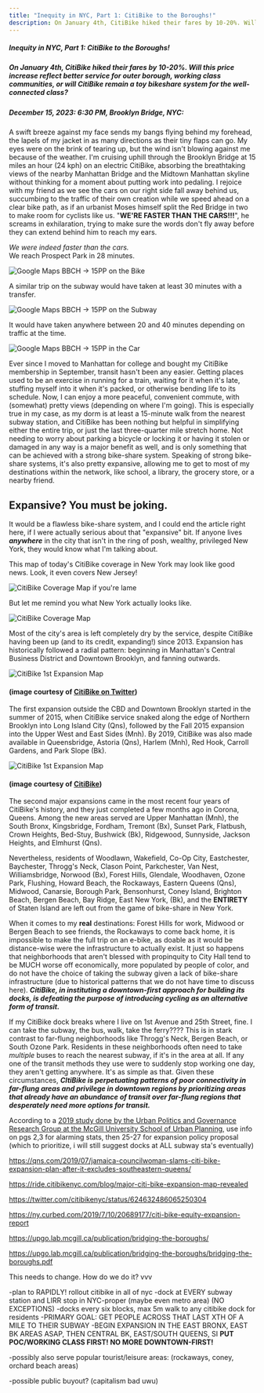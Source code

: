 ```yaml
---
title: "Inequity in NYC, Part 1: CitiBike to the Boroughs!"
description: On January 4th, CitiBike hiked their fares by 10-20%. Will this price increase reflect better service for outer borough, working class communities, or will CitiBike remain a toy bikeshare system for the well-connected class?
---
```

##### Inequity in NYC, Part 1: CitiBike to the Boroughs!
##### On January 4th, CitiBike hiked their fares by 10-20%. Will this price increase reflect better service for outer borough, working class communities, or will CitiBike remain a toy bikeshare system for the well-connected class?

##### December 15, 2023: 6:30 PM, Brooklyn Bridge, NYC:

A swift breeze against my face sends my bangs flying behind my forehead, the lapels of my jacket in as many directions as their tiny flaps can go. My eyes were on the brink of tearing up, but the wind isn't blowing against me because of the weather. I'm cruising uphill through the Brooklyn Bridge at 15 miles an hour (24 kph) on an electric CitiBike, absorbing the breathtaking views of the nearby Manhattan Bridge and the Midtown Manhattan skyline without thinking for a moment about putting work into pedaling. I rejoice with my friend as we see the cars on our right side fall away behind us, succumbing to the traffic of their own creation while we speed ahead on a clear bike path, as if an urbanist Moses himself split the Red Bridge in two to make room for cyclists like us. "**WE'RE FASTER THAN THE CARS!!!**", he screams in exhilaration, trying to make sure the words don't fly away before they can extend behind him to reach my ears.

*We were indeed faster than the cars.*<br>
We reach Prospect Park in 28 minutes.

![Google Maps BBCH -> 15PP on the Bike](/assets/images/5_bbchbike.png)

A similar trip on the subway would have taken at least 30 minutes with a transfer. 

![Google Maps BBCH -> 15PP on the Subway](/assets/images/5_bbchsubway.png)


It would have taken anywhere between 20 and 40 minutes depending on traffic at the time.

![Google Maps BBCH -> 15PP in the Car](/assets/images/5_bbchcar.png)

Ever since I moved to Manhattan for college and bought my CitiBike membership in September, transit hasn't been any easier. Getting places used to be an exercise in running for a train, waiting for it when it's late, stuffing myself into it when it's packed, or otherwise bending life to its schedule. Now, I can enjoy a more peaceful, convenient commute, with (somewhat) pretty views (depending on where I'm going). This is especially true in my case, as my dorm is at least a 15-minute walk from the nearest subway station, and CitiBike has been nothing but helpful in simplifying either the entire trip, or just the last three-quarter mile stretch home. Not needing to worry about parking a bicycle or locking it or having it stolen or damaged in any way is a major benefit as well, and is only something that can be achieved with a strong bike-share system. Speaking of strong bike-share systems, it's also pretty expansive, allowing me to get to most of my destinations within the network, like school, a library, the grocery store, or a nearby friend. 

Expansive? You must be joking.
---------

It would be a flawless bike-share system, and I could end the article right here, if I were actually serious about that "expansive" bit. If anyone lives ***anywhere*** in the city that isn't in the ring of posh, wealthy, privileged New York, they would know what I'm talking about.

This map of today's CitiBike coverage in New York may look like good news. Look, it even covers New Jersey! 

![CitiBike Coverage Map if you're lame](/assets/images/5_citifakecoverage.jpg)

But let me remind you what New York actually looks like.

![CitiBike Coverage Map](/assets/images/5_citicoverage.jpg)

Most of the city's area is left completely dry by the service, despite CitiBike having been up (and to its credit, expanding!) since 2013. Expansion has historically followed a radial pattern: beginning in Manhattan's Central Business District and Downtown Brooklyn, and fanning outwards. 

![CitiBike 1st Expansion Map](/assets/images/5_exp1.jpg)
#### (image courtesy of [CitiBike on Twitter](https://twitter.com/citibikenyc/status/624632486065250304))

The first expansion outside the CBD and Downtown Brooklyn started in the summer of 2015, when CitiBike service snaked along the edge of Northern Brooklyn into Long Island City (Qns), followed by the Fall 2015 expansion into the Upper West and East Sides (Mnh). By 2019, CitiBike was also made available in Queensbridge, Astoria (Qns), Harlem (Mnh), Red Hook, Carroll Gardens, and Park Slope (Bk).

![CitiBike 1st Expansion Map](/assets/images/5_exp2.jpg)
#### (image courtesy of [CitiBike](https://ride.citibikenyc.com/blog/major-citi-bike-expansion-map-revealed))

The second major expansions came in the most recent four years of CitiBike's history, and they just completed a few months ago in Corona, Queens. Among the new areas served are Upper Manhattan (Mnh), the South Bronx, Kingsbridge, Fordham, Tremont (Bx), Sunset Park, Flatbush, Crown Heights, Bed-Stuy, Bushwick (Bk), Ridgewood, Sunnyside, Jackson Heights, and Elmhurst (Qns). 

Nevertheless, residents of Woodlawn, Wakefield, Co-Op City, Eastchester, Baychester, Throgg's Neck, Clason Point, Parkchester, Van Nest, Williamsbridge, Norwood (Bx), Forest Hills, Glendale, Woodhaven, Ozone Park, Flushing, Howard Beach, the Rockaways, Eastern Queens (Qns), Midwood, Canarsie, Borough Park, Bensonhurst, Coney Island, Brighton Beach, Bergen Beach, Bay Ridge, East New York, (Bk), and the **ENTIRETY** of Staten Island are left out from the game of bike-share in New York.

When it comes to my **real** destinations: Forest Hills for work, Midwood or Bergen Beach to see friends, the Rockaways to come back home, it is impossible to make the full trip on an e-bike, as doable as it would be distance-wise were the infrastructure to actually exist. It just so happens that neighborhoods that aren't blessed with propinquity to City Hall tend to be MUCH worse off economically, more populated by people of color, and do not have the choice of taking the subway given a lack of bike-share infrastructure (due to historical patterns that we do not have time to discuss here). ***CitiBike, in instituting a downtown-first approach for building its docks, is defeating the purpose of introducing cycling as an alternative form of transit.***

If my CitiBike dock breaks where I live on 1st Avenue and 25th Street, fine. I can take the subway, the bus, walk, take the ferry???? This is in stark contrast to far-flung neighborhoods like Throgg's Neck, Bergen Beach, or South Ozone Park. Residents in these neighborhoods often need to take *multiple* buses to reach the nearest subway, if it's in the area at all. If any one of the transit methods they use were to suddenly stop working one day, they aren't getting anywhere. It's as simple as that. Given these circumstances, ***CItiBike is perpetuating patterns of poor connectivity in far-flung areas and privilege in downtown regions by prioritizing areas that already have an abundance of transit over far-flung regions that desperately need more options for transit.*** 

According to a [2019 study done by the Urban Politics and Governance Research Group at the McGill University School of Urban Planning](https://upgo.lab.mcgill.ca/publication/bridging-the-boroughs/bridging-the-boroughs.pdf), use info on pgs 2,3 for alarming stats,
then 25-27 for expansion policy proposal (which to prioritize, i will still suggest docks at ALL subway sta's eventually)



https://qns.com/2019/07/jamaica-councilwoman-slams-citi-bike-expansion-plan-after-it-excludes-southeastern-queens/

https://ride.citibikenyc.com/blog/major-citi-bike-expansion-map-revealed

https://twitter.com/citibikenyc/status/624632486065250304

https://ny.curbed.com/2019/7/10/20689177/citi-bike-equity-expansion-report

https://upgo.lab.mcgill.ca/publication/bridging-the-boroughs/

https://upgo.lab.mcgill.ca/publication/bridging-the-boroughs/bridging-the-boroughs.pdf

This needs to change. How do we do it?
vvv

-plan to RAPIDLY! rollout citibike in all of nyc
	-dock at EVERY subway station and LIRR stop in NYC-proper (maybe even metro area) (NO EXCEPTIONS)
	-docks every six blocks, max 5m walk to any citibike dock for residents
	-PRIMARY GOAL: GET PEOPLE ACROSS THAT LAST XTH OF A MILE TO THEIR SUBWAY
	-BEGIN EXPANSION IN THE EAST BRONX, EAST BK AREAS ASAP, THEN CENTRAL BK, EAST/SOUTH QUEENS, SI **PUT POC/WORKING CLASS FIRST! NO MORE DOWNTOWN-FIRST!** 

-possibly also serve popular tourist/leisure areas: (rockaways, coney, orchard beach areas)

-possible public buyout? (capitalism bad uwu)